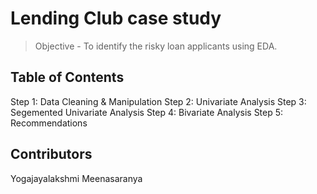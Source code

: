 # Lending Club case study
> Objective - To identify the risky loan applicants using EDA.


## Table of Contents
Step 1: Data Cleaning & Manipulation
Step 2: Univariate Analysis
Step 3: Segemented Univariate Analysis
Step 4: Bivariate Analysis
Step 5: Recommendations

## Contributors
Yogajayalakshmi
Meenasaranya

<!-- Optional -->
<!-- ## License -->
<!-- This project is open source and available under the [... License](). -->

<!-- You don't have to include all sections - just the one's relevant to your project -->